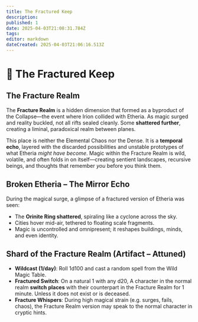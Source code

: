 ```yaml
---
title: The Fractured Keep
description: 
published: 1
date: 2025-04-03T21:08:31.784Z
tags: 
editor: markdown
dateCreated: 2025-04-03T21:06:16.513Z
---
```


# 🧩 The Fractured Keep

## The Fracture Realm
The **Fracture Realm** is a hidden dimension that formed as a byproduct of the Collapse—the event where Irion collided with Etheria. As magic surged and reality buckled, not all rifts sealed cleanly. Some **shattered further**, creating a liminal, paradoxical realm between planes. 

This place is neither the Elemental Chaos nor the Dense. It is a **temporal echo**, layered with the discarded possibilities and unstable prototypes of what Etheria *might have become*. Magic within the Fracture Realm is wild, volatile, and often folds in on itself—creating sentient landscapes, recursive beings, and thoughts that remember *you* before you think them.

## Broken Etheria – The Mirror Echo
During the magical surge, a glimpse of a fractured version of Etheria was seen:
- The **Orinite Ring shattered**, spiraling like a cyclone across the sky.
- Cities hover mid-air, tethered to floating scale fragments.
- Magic is uncontrolled and omnipresent; it reshapes buildings, minds, and even identity.

## Shard of the Fracture Realm (Artifact – Attuned)
- **Wildcast (1/day)**: Roll 1d100 and cast a random spell from the Wild Magic Table.
- **Fractured Switch**: On a natural 1 with any d20, A character in the normal realm **switch places** with their counterpart in the Fracture Realm for 1 minute. Unless it does not exist or is deceased.
- **Fracture Whispers**: During high magical strain (e.g. surges, fails, chaos), the Fracture Realm version may speak to the normal character in cryptic hints.
